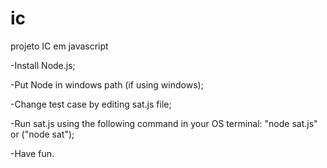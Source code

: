 # ic
projeto IC em javascript

-Install Node.js;

-Put Node in windows path (if using windows);

-Change test case by editing sat.js file;

-Run sat.js using the following command in your OS terminal: "node sat.js" or ("node sat");

-Have fun.

